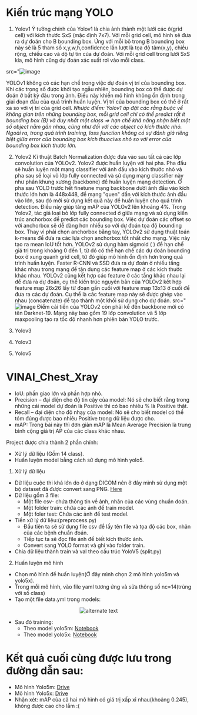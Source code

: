 # Kiến trúc mạng YOLO
1. Yolov1
 Ý tưởng chính của Yolov1 là chia ảnh thành một lưới các ô(grid cell) với kích thước SxS (mặc định 7x7).
 Với mỗi grid cell, mô hình sẽ đưa ra dự đoán cho B bounding box. Ứng với mỗi bõ trong B bounding box này sẽ là 5 tham số x,y,w,h,confidence lần lượt là tọa độ tâm(x,y), chiều rộng, chiều cao và dộ tự tin của dự đoán. Với mỗi grid cell trong lưới SxS kia, mô hình cũng dự đoán xác suất rơi vào mỗi class.
 
src="![image](https://user-images.githubusercontent.com/90370260/157260671-7f163747-aadc-4943-a06f-b99b305e3d83.png)
          
 YOLOv1 không có các hạn chế trong việc dự đoán vị trí của bounding box. Khi các trọng số được khởi tạo ngẫu nhiên, bounding box có thể được dự đoán ở bất kỳ đâu trong ảnh. Điều này khiến mô hình không ổn định trong giai đoạn đầu của quá trình huấn luyện. Vị trí của bounding box có thể ở rất xa so với vị trí của grid cell.
*Nhược điểm:
  Yolov1 áp đặt các rằng buộc vể không gian trên những bounding box, mỗi grid cell chỉ có thể predict rất ít bounding box (B) và duy nhất một class => hạn chế khả năng nhận biết một số object nằm gần nhau, cũng như đối với các object có kích thước nhỏ.
  Ngoài ra, trong quá trình training, loss function không có sự đánh giá riêng biệt giữa error của bounding box kích thuociws nhỏ so với error của bounding box kích thước lớn.*
  
2. Yolov2
 Kĩ thuật Batch Normalization được đưa vào sau tất cả các lớp convolution của YOLOv2.
 Yolov2 được huấn luyện với hai pha. Pha đầu sẽ huần luyện một mạng classifier với ảnh đầu vào kích thước nhỏ và pha sau sẽ loại vỏ lớp fully connected và sử dụng mạng classifier này như phần khung xương (backbone) để huấn luyện mạng detection.
 Ở pha sau YOLO trước hết finetune mạng backbone dưới ảnh đầu vào kích thước lớn hơn là 448x448, để mạng "quen" dần với kích thước ảnh đầu vào lớn, sau đó mới sử dụng kết quả này để huấn luyện cho quá trình detection. Điều này giúp tăng mAP của YOLOv2 lên khoảng 4%.
 Trong Yolov2, tác giả loại bỏ lớp fully connected ở giữa mạng và sử dụng kiến trúc anchorbox để predict các bounding box. Việc dự đoán các offset so với anchorbox sẽ dễ dàng hơn nhiều so với dự đoán tọa độ bounding box.
 Thay vì phải chọn anchorbox bằng tay, YOLOv2 sử dụng thuật toán k-means để đưa ra các lựa chọn anchorbox tốt nhất cho mạng. Việc này tạo ra mean IoU tốt hơn.
 YOLOv2 sử dụng hàm sigmoid ( ) để hạn chế giá trị trong khoảng 0 đến 1, từ đó có thể hạn chế các dự đoán bounding box ở xung quanh grid cell, từ đó giúp mô hình ổn định hơn trong quá trình huấn luyện.
 Faster R-CNN và SSD đưa ra dự đoán ở nhiều tầng khác nhau trong mạng để tận dụng các feature map ở các kích thước khác nhau. YOLOv2 cũng kết hợp các feature ở các tầng khác nhau lại để đưa ra dự đoán, cụ thể kiến trúc nguyên bản của YOLOv2 kết hợp feature map 26x26 lấy từ đoạn gần cuối với feature map 13x13 ở cuối để đưa ra các dự đoán. Cụ thể là các feature map này sẽ được ghép vào nhau (concatenate) để tạo thành một khối sử dụng cho dự đoán.
src="![image](https://user-images.githubusercontent.com/90370260/157259975-3a68c2a6-7274-4e90-900d-aea06e732cd0.png)
 Điểm cải tiến của YOLOv2 còn phải kể đến backbone mới có tên Darknet-19. Mạng này bao gồm 19 lớp convolution và 5 lớp maxpooling tạo ra tốc độ nhanh hơn phiên bản YOLO trước.

3. Yolov3
 

4. Yolov3
5. Yolov5
# VINAI_Chest_Xray

- IoU: phần giao lớn và phần hợp nhỏ.
- Precision – đại diện cho độ tin cậy của model: Nó sẽ cho biết rằng trong những cái model dự đoán là Positive thì có bao nhiêu % là Positive thật.
- Recall – đại diện cho độ nhạy của model: Nó sẽ cho biết model có thể tóm đúng được bao nhiêu Positive trong dữ liệu được cho.
- mAP: Trong bài này thì đơn giản mAP là Mean Average Precision là trung bình cộng giá trị AP của các class khác nhau.

Project được chia thành 2 phần chính:
- Xử lý dữ liệu (Gồm 14 class).
- Huấn luyện model bằng cách sử dụng mô hình yolo5.

 1. Xử lý dữ liệu 
- Dữ liệu cuộc thi khá lớn do ở dạng DICOM nên ở đây mình sử dụng một bộ dataset đã được convert sang PNG. [Here](https://www.miai.vn/thu-vien-mi-ai/.)
- Dữ liệu gồm 3 file:
  +   Một file csv- chứa thông tin về ảnh, nhãn của các vùng chuẩn đoán.
  +   Một folder train: chứa các ảnh để train model.
  +   Một foler test: Chứa các ảnh để test model.
- Tiền xử lý dữ liệu:(preprocess.py)
  + Đầu tiên ta sẽ sử dụng file csv để lấy tên file và tọa độ các box, nhãn của các bệnh chuẩn đoán.
  + Tiếp tục ta sẽ đọc file ảnh để biết kích thước ảnh.
  + Convert sang YOLO format và ghi vào folder train.
- Chia dữ liệu thành train và val theo cấu trúc YoloV5 (split.py)

2. Huấn luyện mô hình 
- Chọn mô hình để huấn luyện(Ở đây mình chọn 2 mô hình yolo5m và yolo5x).
- Trong mỗi mô hình, vào file yaml tương ứng và sửa thông số nc=14(trùng với số class)
- Tạo một file data.yml trong models: 
<p align="center"> 
    <img src="https://user-images.githubusercontent.com/90370260/155838525-b26c0749-67a8-44a9-bc4d-e570a404e0a5.png" alt="alternate text">
 </p>
 
- Sau đó training:
  + Theo model yolo5m: [Notebook](https://colab.research.google.com/drive/1axv9C87HVGcVCnFdxPSfeZ5TAw6JU63q?authuser=2#scrollTo=yeu77eYsOOCc)
  + Theo model yolo5x: [Notebook](https://colab.research.google.com/drive/1cXx2pt9JLaXPuN40WDBOZl2fxf5arU9T?authuser=4&hl=vi)

# Kết quả cuối cùng được lưu trong đường dẫn sau:
 - Mô hình Yolo5m: [Drive](https://drive.google.com/drive/folders/1cwxqKLQl_a9UINxOQn3RGI_ip0JSmYvl?usp=sharing)
 - Mô hình Yolo5x: [Drive](https://drive.google.com/drive/u/4/folders/12q2rYtIYcN4FJEEtUDnl6i6jrXzTbG_V)
- Nhận xét: mAP của cả hai mô hình có giá trị xấp xỉ nhau(khoảng 0.245), không được cao cho lắm :(
